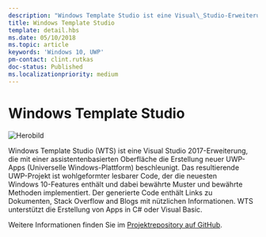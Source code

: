 ```yaml
---
description: "Windows Template Studio ist eine Visual\_Studio-Erweiterung für die schnelle Erstellung von UWP-Apps."
title: Windows Template Studio
template: detail.hbs
ms.date: 05/10/2018
ms.topic: article
keywords: 'Windows 10, UWP'
pm-contact: clint.rutkas
doc-status: Published
ms.localizationpriority: medium
---
```

# <a name="windows-template-studio"></a>Windows Template Studio

![Herobild](images/wts1.png)

Windows Template Studio (WTS) ist eine Visual Studio 2017-Erweiterung, die mit einer assistentenbasierten Oberfläche die Erstellung neuer UWP-Apps (Universelle Windows-Plattform) beschleunigt. Das resultierende UWP-Projekt ist wohlgeformter lesbarer Code, der die neuesten Windows 10-Features enthält und dabei bewährte Muster und bewährte Methoden implementiert. Der generierte Code enthält Links zu Dokumenten, Stack Overflow and Blogs mit nützlichen Informationen. WTS unterstützt die Erstellung von Apps in C# oder Visual Basic.

Weitere Informationen finden Sie im [Projektrepository auf GitHub](https://github.com/microsoft/windowsTemplateStudio).

